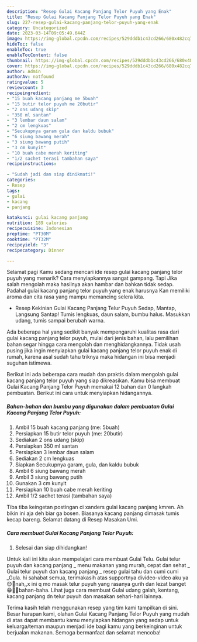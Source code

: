 ```yaml
---
description: "Resep Gulai Kacang Panjang Telor Puyuh yang Enak"
title: "Resep Gulai Kacang Panjang Telor Puyuh yang Enak"
slug: 227-resep-gulai-kacang-panjang-telor-puyuh-yang-enak
category: Uncategorized
date: 2023-03-14T09:05:49.644Z
image: https://img-global.cpcdn.com/recipes/529dddb1c43cd266/680x482cq70/gulai-kacang-panjang-telor-puyuh-foto-resep-utama.jpg
hideToc: false
enableToc: true
enableTocContent: false
thumbnail: https://img-global.cpcdn.com/recipes/529dddb1c43cd266/680x482cq70/gulai-kacang-panjang-telor-puyuh-foto-resep-utama.jpg
cover: https://img-global.cpcdn.com/recipes/529dddb1c43cd266/680x482cq70/gulai-kacang-panjang-telor-puyuh-foto-resep-utama.jpg
author: Admin
authorAv: notfound
ratingvalue: 5
reviewcount: 3
recipeingredient:
- "15 buah kacang panjang me 5buah"
- "15 butir telor puyuh me 20butir"
- "2 ons udang skip"
- "350 ml santan"
- "3 lembar daun salam"
- "2 cm lengkuas"
- "Secukupnya garam gula dan kaldu bubuk"
- "6 siung bawang merah"
- "3 siung bawang putih"
- "3 cm kunyit"
- "10 buah cabe merah keriting"
- "1/2 sachet terasi tambahan saya"
recipeinstructions:

- "Sudah jadi dan siap dinikmati!"
categories:
- Resep
tags:
- gulai
- kacang
- panjang

katakunci: gulai kacang panjang 
nutrition: 189 calories
recipecuisine: Indonesian
preptime: "PT30M"
cooktime: "PT32M"
recipeyield: "3"
recipecategory: Dinner

---
```



Selamat pagi Kamu sedang mencari ide resep gulai kacang panjang telor puyuh yang menarik? Cara menyiapkannya sangat gampang. Tapi Jika salah mengolah maka hasilnya akan hambar dan bahkan tidak sedap. Padahal gulai kacang panjang telor puyuh yang enak harusnya Kan memiliki aroma dan cita rasa yang mampu memancing selera kita.


- Resep Kekinian Gulai Kacang Panjang Telur Puyuh Sedap, Mantap, Langsung Santap! Tumis lengkuas, daun salam, bumbu halus. Masukkan udang, tumis sampai berubah warna.

Ada beberapa hal yang sedikit banyak mempengaruhi kualitas rasa dari gulai kacang panjang telor puyuh, mulai dari jenis bahan, lalu pemilihan bahan segar hingga cara mengolah dan menghidangkannya. Tidak usah pusing jika ingin menyiapkan gulai kacang panjang telor puyuh enak di rumah, karena asal sudah tahu triknya maka hidangan ini bisa menjadi suguhan istimewa.


Berikut ini ada beberapa cara mudah dan praktis dalam mengolah gulai kacang panjang telor puyuh yang siap dikreasikan. Kamu bisa membuat Gulai Kacang Panjang Telor Puyuh memakai 12 bahan dan 0 langkah pembuatan. Berikut ini cara untuk menyiapkan hidangannya.

<!--inarticleads1-->

##### Bahan-bahan dan bumbu yang digunakan dalam pembuatan Gulai Kacang Panjang Telor Puyuh:

1. Ambil 15 buah kacang panjang (me: 5buah)
1. Persiapkan 15 butir telor puyuh (me: 20butir)
1. Sediakan 2 ons udang (skip)
1. Persiapkan 350 ml santan
1. Persiapkan 3 lembar daun salam
1. Sediakan 2 cm lengkuas
1. Siapkan Secukupnya garam, gula, dan kaldu bubuk
1. Ambil 6 siung bawang merah
1. Ambil 3 siung bawang putih
1. Gunakan 3 cm kunyit
1. Persiapkan 10 buah cabe merah keriting
1. Ambil 1/2 sachet terasi (tambahan saya)


Tiba tiba keingetan postingan ci xanders gulai kacang panjang kmren. Ah bikin ini aja deh biar ga bosen. Biasanya kacang panjang dimasak tumis kecap bareng. Selamat datang di Resep Masakan Umi. 

<!--inarticleads2-->

##### Cara membuat Gulai Kacang Panjang Telor Puyuh:


1. Selesai dan siap dihidangkan!

Untuk kali ini kita akan mempelajari cara membuat Gulai Telu. Gulai telur puyuh dan kacang panjang _ menu makanan yang murah, cepat dan sehat _ Gulai telur puyuh dan kacang panjang _ resep gulai tahu dan cumi cumi _Gula. hi sahabat semua, terimakasih atas supportnya divideo-video aku ya😊🙏nah,,x ini q mo masak telur puyuh yang rasanya gurih dan lezat banget 😁👩‍🍳bahan-baha. Lihat juga cara membuat Gulai udang galah, kentang, kacang panjang dn telur puyuh dan masakan sehari-hari lainnya. 

Terima kasih telah menggunakan resep yang tim kami tampilkan di sini. Besar harapan kami, olahan Gulai Kacang Panjang Telor Puyuh yang mudah di atas dapat membantu kamu menyiapkan hidangan yang sedap untuk keluarga/teman maupun menjadi ide bagi kamu yang berkeinginan untuk berjualan makanan. Semoga bermanfaat dan selamat mencoba!
